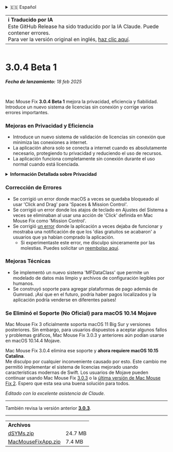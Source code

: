 <details>
<summary>🇪🇸 Español</summary>

[🇬🇧 English (GitHub Release)](https://github.com/noah-nuebling/mac-mouse-fix/releases/tag/3.0.4-Beta-1)\
[🇦🇩 Català](https://redirect.macmousefix.com/?target=mmf-release&tag=3.0.4-Beta-1&locale=ca)\
[🇩🇪 Deutsch](https://redirect.macmousefix.com/?target=mmf-release&tag=3.0.4-Beta-1&locale=de)\
**🇪🇸 Español**\
[🇫🇷 Français](https://redirect.macmousefix.com/?target=mmf-release&tag=3.0.4-Beta-1&locale=fr)\
[🇮🇩 Indonesia](https://redirect.macmousefix.com/?target=mmf-release&tag=3.0.4-Beta-1&locale=id)\
[🇮🇹 Italiano](https://redirect.macmousefix.com/?target=mmf-release&tag=3.0.4-Beta-1&locale=it)\
[🇭🇺 Magyar](https://redirect.macmousefix.com/?target=mmf-release&tag=3.0.4-Beta-1&locale=hu)\
[🇳🇱 Nederlands](https://redirect.macmousefix.com/?target=mmf-release&tag=3.0.4-Beta-1&locale=nl)\
[🇵🇱 Polski](https://redirect.macmousefix.com/?target=mmf-release&tag=3.0.4-Beta-1&locale=pl)\
[🇧🇷 Português (Brasil)](https://redirect.macmousefix.com/?target=mmf-release&tag=3.0.4-Beta-1&locale=pt-BR)\
[🇵🇹 Português (Portugal)](https://redirect.macmousefix.com/?target=mmf-release&tag=3.0.4-Beta-1&locale=pt-PT)\
[🇷🇴 Română](https://redirect.macmousefix.com/?target=mmf-release&tag=3.0.4-Beta-1&locale=ro)\
[🇸🇪 Svenska](https://redirect.macmousefix.com/?target=mmf-release&tag=3.0.4-Beta-1&locale=sv)\
[🇻🇳 Tiếng Việt](https://redirect.macmousefix.com/?target=mmf-release&tag=3.0.4-Beta-1&locale=vi)\
[🇹🇷 Türkçe](https://redirect.macmousefix.com/?target=mmf-release&tag=3.0.4-Beta-1&locale=tr)\
[🇨🇿 Čeština](https://redirect.macmousefix.com/?target=mmf-release&tag=3.0.4-Beta-1&locale=cs)\
[🇬🇷 Ελληνικά](https://redirect.macmousefix.com/?target=mmf-release&tag=3.0.4-Beta-1&locale=el)\
[🇷🇺 Русский](https://redirect.macmousefix.com/?target=mmf-release&tag=3.0.4-Beta-1&locale=ru)\
[🇺🇦 Українська](https://redirect.macmousefix.com/?target=mmf-release&tag=3.0.4-Beta-1&locale=uk)\
[🇮🇱 עברית](https://redirect.macmousefix.com/?target=mmf-release&tag=3.0.4-Beta-1&locale=he)\
[🇸🇦 العربية](https://redirect.macmousefix.com/?target=mmf-release&tag=3.0.4-Beta-1&locale=ar)\
[🇮🇳 हिन्दी](https://redirect.macmousefix.com/?target=mmf-release&tag=3.0.4-Beta-1&locale=hi)\
[🇹🇭 ไทย](https://redirect.macmousefix.com/?target=mmf-release&tag=3.0.4-Beta-1&locale=th)\
[🇨🇳 中文 (简体)](https://redirect.macmousefix.com/?target=mmf-release&tag=3.0.4-Beta-1&locale=zh-Hans)\
[🇨🇳 中文 (繁體)](https://redirect.macmousefix.com/?target=mmf-release&tag=3.0.4-Beta-1&locale=zh-Hant)\
[🇭🇰 中文（香港)](https://redirect.macmousefix.com/?target=mmf-release&tag=3.0.4-Beta-1&locale=zh-HK)\
[🇯🇵 日本語](https://redirect.macmousefix.com/?target=mmf-release&tag=3.0.4-Beta-1&locale=ja)\
[🇰🇷 한국어](https://redirect.macmousefix.com/?target=mmf-release&tag=3.0.4-Beta-1&locale=ko)\
[Help translate Mac Mouse Fix to different languages!](https://github.com/noah-nuebling/mac-mouse-fix/discussions/731)
</details>
<table align=><td>
<b>ℹ️ Traducido por IA</b><br>
Este GitHub Release ha sido traducido por la IA Claude. Puede contener errores.<br>
Para ver la versión original en inglés, <a href="https://github.com/noah-nuebling/mac-mouse-fix/releases/tag/3.0.4-Beta-1">haz clic aquí</a>.
</td></table>

<table></table>

# 3.0.4 Beta 1
***Fecha de lanzamiento:** 18 feb 2025*

<br>

Mac Mouse Fix **3.0.4 Beta 1** mejora la privacidad, eficiencia y fiabilidad.\
Introduce un nuevo sistema de licencias sin conexión y corrige varios errores importantes.

### Mejoras en Privacidad y Eficiencia

- Introduce un nuevo sistema de validación de licencias sin conexión que minimiza las conexiones a internet.
- La aplicación ahora solo se conecta a internet cuando es absolutamente necesario, protegiendo tu privacidad y reduciendo el uso de recursos.
- La aplicación funciona completamente sin conexión durante el uso normal cuando está licenciada.

<details>
<summary><b>Información Detallada sobre Privacidad</b></summary>
Las versiones anteriores validaban las licencias en línea en cada inicio, permitiendo potencialmente que los registros de conexión se almacenaran en servidores de terceros (GitHub y Gumroad). El nuevo sistema elimina las conexiones innecesarias – después de la activación inicial de la licencia, solo se conecta a internet si los datos locales de la licencia están dañados.
<br><br>
Si bien yo nunca registré el comportamiento del usuario personalmente, el sistema anterior teóricamente permitía que los servidores de terceros registraran direcciones IP y tiempos de conexión. Gumroad también podía registrar tu clave de licencia y potencialmente correlacionarla con cualquier información personal que hubieran registrado sobre ti cuando compraste Mac Mouse Fix.
<br><br>
No consideré estos sutiles problemas de privacidad cuando construí el sistema de licencias original, pero ahora, ¡Mac Mouse Fix es tan privado y libre de internet como es posible!
<br><br>
Consulta también la <a href=https://gumroad.com/privacy>política de privacidad de Gumroad</a> y este <a href=https://github.com/noah-nuebling/mac-mouse-fix/issues/976#issuecomment-2140955801>comentario mío en GitHub</a>.

</details>

### Corrección de Errores

- Se corrigió un error donde macOS a veces se quedaba bloqueado al usar 'Click and Drag' para 'Spaces & Mission Control'.
- Se corrigió un error donde los atajos de teclado en Ajustes del Sistema a veces se eliminaban al usar una acción de 'Click' definida en Mac Mouse Fix como 'Mission Control'.
- Se corrigió [un error](https://github.com/noah-nuebling/mac-mouse-fix/issues?q=state%3Aopen%20label%3A%22%27Free%20days%20are%20over%27%20bug%22) donde la aplicación a veces dejaba de funcionar y mostraba una notificación de que los 'días gratuitos se acabaron' a usuarios que ya habían comprado la aplicación.
    - Si experimentaste este error, me disculpo sinceramente por las molestias. Puedes solicitar un [reembolso aquí](https://redirect.macmousefix.com/?message=&target=mmf-apply-for-refund&locale=es).

### Mejoras Técnicas

- Se implementó un nuevo sistema 'MFDataClass' que permite un modelado de datos más limpio y archivos de configuración legibles por humanos.
- Se construyó soporte para agregar plataformas de pago además de Gumroad. ¡Así que en el futuro, podría haber pagos localizados y la aplicación podría venderse en diferentes países!

### Se Eliminó el Soporte (No Oficial) para macOS 10.14 Mojave

Mac Mouse Fix 3 oficialmente soporta macOS 11 Big Sur y versiones posteriores. Sin embargo, para usuarios dispuestos a aceptar algunos fallos y problemas gráficos, Mac Mouse Fix 3.0.3 y anteriores aún podían usarse en macOS 10.14.4 Mojave.

Mac Mouse Fix 3.0.4 elimina ese soporte y **ahora requiere macOS 10.15 Catalina**.\
Me disculpo por cualquier inconveniente causado por esto. Este cambio me permitió implementar el sistema de licencias mejorado usando características modernas de Swift. Los usuarios de Mojave pueden continuar usando Mac Mouse Fix [3.0.3](https://redirect.macmousefix.com/?target=mmf-release&tag=3.0.3&locale=es) o la [última versión de Mac Mouse Fix 2](https://redirect.macmousefix.com/?target=mmf2-latest&locale=es). Espero que esta sea una buena solución para todos.

*Editado con la excelente asistencia de Claude.*

---

También revisa la versión anterior [**3.0.3**](https://redirect.macmousefix.com/?target=mmf-release&tag=3.0.3&locale=es).

---

<table align="start">
<tr>
    <td colspan=2>
        <b>Archivos</b>
    </td>
</tr>
<tr>
    <td><a href="https://github.com/noah-nuebling/mac-mouse-fix/releases/download/3.0.4-Beta-1/dSYMs.zip">dSYMs.zip</a></td>
    <td>24.7 MB</td>
</tr>
<tr>
    <td><a href="https://github.com/noah-nuebling/mac-mouse-fix/releases/download/3.0.4-Beta-1/MacMouseFixApp.zip">MacMouseFixApp.zip</a></td>
    <td>7.4 MB</td>
</tr>
</table>
